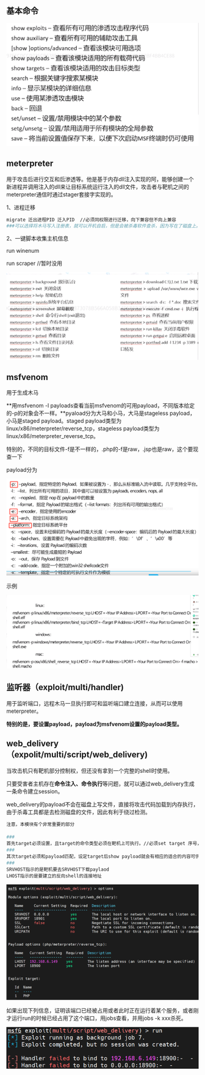 ## 基本命令

![image-20240407201435197](Command.assets/image-20240407201435197.png)

## meterpreter

用于攻击后进行交互和后渗透等。他是基于内存dll注入实现的阿，能够创建一个新进程并调用注入的dll来让目标系统运行注入的dll文件，攻击者与靶机之间的meterpreter通信时通过stager套接字实现的。

1、进程迁移

```bash
migrate 迁出进程PID 迁入PID  //必须同权限进行迁移，向下兼容但不向上兼容
###可以选择将木马写入注册表，就可以开机自启，但是会被杀毒软件查杀，因为写在了磁盘上。
```

2、一键脚本收集主机信息

run winenum

run scraper //暂时没用

![image-20240407204223319](Command.assets/image-20240407204223319.png)

## msfvenom

用于生成木马

**用msfvenom -l payloads查看当前msfvenom的可用payload，不同版本给定的-p的对象会不一样。**pyaload分为大马和小马，大马是stageless payload，小马是staged payload。staged payload类型为linux/x86/meterpreter/reverse_tcp，stageless payload类型为linux/x86/meterpreter_reverse_tcp。

特别的，不同的目标文件-f是不一样的，.php的-f是raw，.jsp也是raw，这个要现查一下

payload分为

![image-20240407204347397](Command.assets/image-20240407204347397.png)

示例

![image-20240407204415280](Command.assets/image-20240407204415280.png)

## 监听器（exploit/multi/handler)

用于监听端口，远程木马一旦执行即可和监听端口建立连接，从而可以使用meterpreter。

**特别的是，要设置payload，payload为msfvenom设置的payload类型。**

## web_delivery（expolit/multi/script/web_delivery)

当攻击机只有靶机部分控制权，但还没有拿到一个完整的shell时使用。

只要受害者主机存在**命令注入、命令执行**等问题，就可以通过web_delivery生成一条命令建立session。

web_delivery的payload不会在磁盘上写文件，直接将攻击代码加载到内存执行，由于杀毒工具都是去检测磁盘的文件，因此有利于绕过检测。

```bash
注意，本模块有个非常重要的部分

###
首先target必须设置，且target的命令类型必须在靶机上可执行。//必须set target 序号，不能set target linux。
###
其次target必须和payload匹配，设定target后show payload就会有相应的适合的内容可供选择。
###
SRVHOST指示的是靶机要去SRVHOST下载paylaod
LHOST指示的是要建立的反向shell的连接地址
```

![image-20240408222055577](Command.assets/image-20240408222055577.png)

如果出现下列信息，证明该端口已经被占用或者此时正在运行着某个服务，或者刚才运行run的时候已经占用了这个端口，用jobs查看，并用jobs -k xxx杀死。

![image-20240408222204377](Command.assets/image-20240408222204377.png)

## 